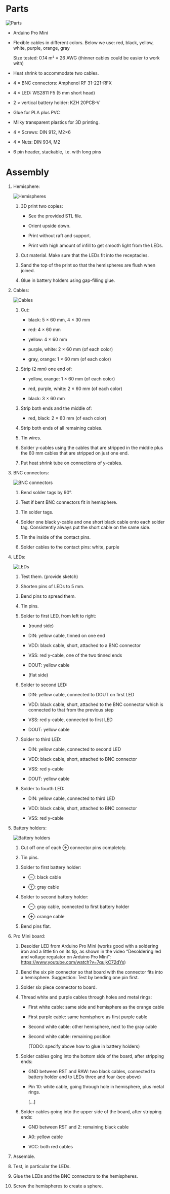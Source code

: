 Parts
=====

![Parts](images/parts.jpg)

  * Arduino Pro Mini

  * Flexible cables in different colors. Below we use: red, black, yellow,
    white, purple, orange, gray

    Size tested: 0.14 m² = 26 AWG (thinner cables could be easier to work with)

  * Heat shrink to accommodate two cables.

  * 4 × BNC connectors: Amphenol RF 31-221-RFX

  * 4 × LED: WS2811 F5 (5 mm short head)

  * 2 × vertical battery holder: KZH 20PCB-V

  * Glue for PLA plus PVC

  * Milky transparent plastics for 3D printing.

  * 4 × Screws: DIN 912, M2×6

  * 4 × Nuts: DIN 934, M2
  
  * 6 pin header, stackable, i.e. with long pins


Assembly
========

 1. Hemisphere:

    ![Hemispheres](images/hemispheres.jpg)

     1. 3D print two copies:

          + See the provided STL file.

          + Orient upside down.

          + Print without raft and support.

          + Print with high amount of infill to get smooth light from the LEDs.

     2. Cut material. Make sure that the LEDs fit into the receptacles.

     3. Sand the top of the print so that the hemispheres are flush when joined.

     4. Glue in battery holders using gap-filling glue.

 2. Cables:

    ![Cables](images/cables.jpg)

     1. Cut:

          - black: 5 × 60 mm, 4 × 30 mm

          - red: 4 × 60 mm

          - yellow: 4 × 60 mm

          - purple, white: 2 × 60 mm (of each color)

          - gray, orange: 1 × 60 mm (of each color)

     2. Strip (2 mm) one end of:

          - yellow, orange: 1 × 60 mm (of each color)

          - red, purple, white: 2 × 60 mm (of each color)

          - black: 3 × 60 mm

     3. Strip both ends and the middle of:

          - red, black: 2 × 60 mm (of each color)

     4. Strip both ends of all remaining cables.

     5. Tin wires.

     6. Solder y-cables using the cables that are stripped in the middle plus
        the 60 mm cables that are stripped on just one end.

     7. Put heat shrink tube on connections of y-cables.

 3. BNC connectors:

    ![BNC connectors](images/BNC_connectors.jpg)

     1. Bend solder tags by 90°.
     
     2. Test if bent BNC connectors fit in hemisphere.
     
     3. Tin solder tags.
     
     4. Solder one black y-cable and one short black cable onto each solder tag.
        Consistently always put the short cable on the same side.
     
     5. Tin the inside of the contact pins.
     
     6. Solder cables to the contact pins: white, purple

 4. LEDs:

    ![LEDs](images/LEDs.jpg)

     1. Test them. (provide sketch)

     2. Shorten pins of LEDs to 5 mm.
     
     3. Bend pins to spread them.
     
     4. Tin pins.

     5. Solder to first LED, from left to right:
     
          - (round side)

          - DIN: yellow cable, tinned on one end
          
          - VDD: black cable, short, attached to a BNC connector
          
          - VSS: red y-cable, one of the two tinned ends
          
          - DOUT: yellow cable
          
          - (flat side)

     6. Solder to second LED:
     
          - DIN: yellow cable, connected to DOUT on first LED
          
          - VDD: black cable, short, attached to the BNC connector which is
            connected to that from the previous step
          
          - VSS: red y-cable, connected to first LED
          
          - DOUT: yellow cable
          
      7. Solder to third LED:

          - DIN: yellow cable, connected to second LED
          
          - VDD: black cable, short, attached to BNC connector
          
          - VSS: red y-cable
          
          - DOUT: yellow cable
          
      8. Solder to fourth LED:

          - DIN: yellow cable, connected to third LED
          
          - VDD: black cable, short, attached to BNC connector
          
          - VSS: red y-cable

 5. Battery holders:

    ![Battery holders](images/battery_holders.jpg)

     1. Cut off one of each ⊕ connector pins completely.
     
     2. Tin pins.

     3. Solder to first battery holder:

          - ⊖: black cable

          - ⊕: gray cable

     4. Solder to second battery holder:

          - ⊖: gray cable, connected to first battery holder

          - ⊕: orange cable

     4. Bend pins flat.

 6. Pro Mini board:

     1. Desolder LED from Arduino Pro Mini (works good with a soldering iron and
        a little tin on its tip, as shown in the video “Desoldering led and
        voltage regulator on Arduino Pro
        Mini”: <https://www.youtube.com/watch?v=7qujkC72dYs>)

     2. Bend the six pin connector so that board with the connector fits into a
        hemisphere. Suggestion: Test by bending one pin first.

     3. Solder six piece connector to board.
     
     4. Thread white and purple cables through holes and metal rings:
     
          - First white cable: same side and hemisphere as the orange cable
          
          - First purple cable: same hemisphere as first purple cable
          
          - Second white cable: other hemisphere, next to the gray cable
          
          - Second white cable: remaining position
          
            (TODO: specify above how to glue in battery holders)
     
     5. Solder cables going into the bottom side of the board, after stripping
        ends:
     
          - GND between RST and RAW: two black cables, connected to battery
            holder and to LEDs three and four (see above)
            
          - Pin 10: white cable, going through hole in hemisphere, plus metal
            rings.
          
            […]
            
     6. Solder cables going into the upper side of the board, after stripping
        ends:
          
          - GND between RST and 2: remaining black cable
     
          - A0: yellow cable
          
          - VCC: both red cables

 7. Assemble.

 8. Test, in particular the LEDs.

 9. Glue the LEDs and the BNC connectors to the hemispheres.

10. Screw the hemispheres to create a sphere.

[1]: https://www.amazon.de/dp/B01BI1G88C/ref=cm_sw_em_r_mt_dp_U_CHrbBb90ZM0B4

